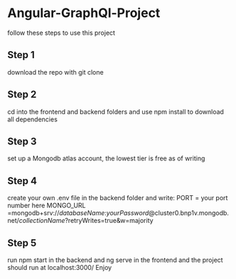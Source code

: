 # Angular-GraphQl-Project
follow these steps to use this project
## Step 1
download the repo with git clone
## Step 2
cd into the frontend and backend folders and use npm install to download all dependencies
## Step 3
set up a Mongodb atlas account, the lowest tier is free as of writing
## Step 4
create your own .env file in the backend folder and write: PORT = your port number here MONGO_URL =mongodb+srv://*databaseName*:*yourPassword*@cluster0.bnp1v.mongodb.net/*collectionName*?retryWrites=true&w=majority
## Step 5
run npm start in the backend and ng serve in the frontend and the project should run at localhost:3000/ Enjoy
